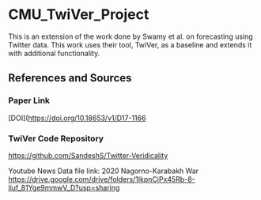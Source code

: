 # CMU_TwiVer_Project
This is an extension of the work done by Swamy et al. on forecasting using Twitter data. This work uses their tool, TwiVer, as a baseline and extends it with additional functionality.

## References and Sources
### Paper Link
[DOI](https://doi.org/10.18653/v1/D17-1166
### TwiVer Code Repository
https://github.com/SandeshS/Twitter-Veridicality

Youtube News Data file link: 2020 Nagorno-Karabakh War
https://drive.google.com/drive/folders/1IkpnCiPx45Rb-8-liuf_81Yge9mmwV_D?usp=sharing
